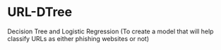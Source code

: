 # URL-DTree
Decision Tree and Logistic Regression (To create a model that will help classify URLs as either phishing websites or not)
